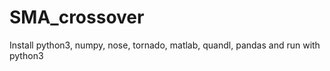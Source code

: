 # SMA_crossover

Install python3, numpy, nose, tornado, matlab, quandl, pandas and run with python3
